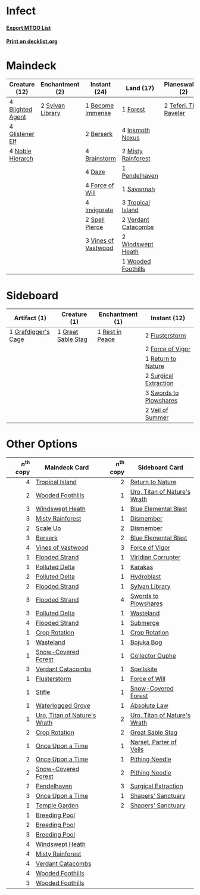 # Infect

#### [Export MTGO List](../collection/Infect/Infect.txt)
#### [Print on decklist.org](http://decklist.org/?deckmain=1%09Become%20Immense%0A2%09Berserk%0A4%09Blighted%20Agent%0A4%09Brainstorm%0A4%09Daze%0A4%09Force%20of%20Will%0A1%09Forest%0A4%09Glistener%20Elf%0A4%09Inkmoth%20Nexus%0A4%09Invigorate%0A2%09Misty%20Rainforest%0A4%09Noble%20Hierarch%0A1%09Pendelhaven%0A2%09Ponder%0A1%09Savannah%0A1%09Scale%20Up%0A2%09Spell%20Pierce%0A2%09Sylvan%20Library%0A2%09Teferi,%20Time%20Raveler%0A3%09Tropical%20Island%0A2%09Verdant%20Catacombs%0A3%09Vines%20of%20Vastwood%0A2%09Windswept%20Heath%0A1%09Wooded%20Foothills&deckside=2%09Flusterstorm%0A2%09Force%20of%20Vigor%0A1%09Grafdigger's%20Cage%0A1%09Great%20Sable%20Stag%0A1%09Rest%20in%20Peace%0A1%09Return%20to%20Nature%0A2%09Surgical%20Extraction%0A3%09Swords%20to%20Plowshares%0A2%09Veil%20of%20Summer)
# Maindeck

|                                       Creature (12)                                       |                                     Enchantment (2)                                     |                                         Instant (24)                                         |                                          Land (17)                                           |                                        Planeswalker (2)                                         |                                     Sorcery (3)                                     |
|-------------------------------------------------------------------------------------------|-----------------------------------------------------------------------------------------|----------------------------------------------------------------------------------------------|----------------------------------------------------------------------------------------------|-------------------------------------------------------------------------------------------------|-------------------------------------------------------------------------------------|
|4 [Blighted Agent](http://gatherer.wizards.com/Pages/Card/Details.aspx?multiverseid=214383)|2 [Sylvan Library](http://gatherer.wizards.com/Pages/Card/Details.aspx?multiverseid=2240)|1 [Become Immense](http://gatherer.wizards.com/Pages/Card/Details.aspx?multiverseid=386487)   |1 [Forest](http://gatherer.wizards.com/Pages/Card/Details.aspx?multiverseid=439860)           |2 [Teferi, Time Raveler](http://gatherer.wizards.com/Pages/Card/Details.aspx?multiverseid=461148)|2 [Ponder](http://gatherer.wizards.com/Pages/Card/Details.aspx?multiverseid=451051)  |
|4 [Glistener Elf](http://gatherer.wizards.com/Pages/Card/Details.aspx?multiverseid=233052) |                                                                                         |2 [Berserk](http://gatherer.wizards.com/Pages/Card/Details.aspx?multiverseid=738)             |4 [Inkmoth Nexus](http://gatherer.wizards.com/Pages/Card/Details.aspx?multiverseid=213731)    |                                                                                                 |1 [Scale Up](http://gatherer.wizards.com/Pages/Card/Details.aspx?multiverseid=464128)|
|4 [Noble Hierarch](http://gatherer.wizards.com/Pages/Card/Details.aspx?multiverseid=179434)|                                                                                         |4 [Brainstorm](http://gatherer.wizards.com/Pages/Card/Details.aspx?multiverseid=3897)         |2 [Misty Rainforest](http://gatherer.wizards.com/Pages/Card/Details.aspx?multiverseid=405102) |                                                                                                 |                                                                                     |
|                                                                                           |                                                                                         |4 [Daze](http://gatherer.wizards.com/Pages/Card/Details.aspx?multiverseid=189255)             |1 [Pendelhaven](http://gatherer.wizards.com/Pages/Card/Details.aspx?multiverseid=442233)      |                                                                                                 |                                                                                     |
|                                                                                           |                                                                                         |4 [Force of Will](http://gatherer.wizards.com/Pages/Card/Details.aspx?multiverseid=3107)      |1 [Savannah](http://gatherer.wizards.com/Pages/Card/Details.aspx?multiverseid=881)            |                                                                                                 |                                                                                     |
|                                                                                           |                                                                                         |4 [Invigorate](http://gatherer.wizards.com/Pages/Card/Details.aspx?multiverseid=442162)       |3 [Tropical Island](http://gatherer.wizards.com/Pages/Card/Details.aspx?multiverseid=884)     |                                                                                                 |                                                                                     |
|                                                                                           |                                                                                         |2 [Spell Pierce](http://gatherer.wizards.com/Pages/Card/Details.aspx?multiverseid=425876)     |2 [Verdant Catacombs](http://gatherer.wizards.com/Pages/Card/Details.aspx?multiverseid=405113)|                                                                                                 |                                                                                     |
|                                                                                           |                                                                                         |3 [Vines of Vastwood](http://gatherer.wizards.com/Pages/Card/Details.aspx?multiverseid=397747)|2 [Windswept Heath](http://gatherer.wizards.com/Pages/Card/Details.aspx?multiverseid=405115)  |                                                                                                 |                                                                                     |
|                                                                                           |                                                                                         |                                                                                              |1 [Wooded Foothills](http://gatherer.wizards.com/Pages/Card/Details.aspx?multiverseid=405116) |                                                                                                 |                                                                                     |


# Sideboard

|                                         Artifact (1)                                         |                                        Creature (1)                                         |                                     Enchantment (1)                                      |                                          Instant (12)                                          |
|----------------------------------------------------------------------------------------------|---------------------------------------------------------------------------------------------|------------------------------------------------------------------------------------------|------------------------------------------------------------------------------------------------|
|1 [Grafdigger's Cage](http://gatherer.wizards.com/Pages/Card/Details.aspx?multiverseid=278452)|1 [Great Sable Stag](http://gatherer.wizards.com/Pages/Card/Details.aspx?multiverseid=193759)|1 [Rest in Peace](http://gatherer.wizards.com/Pages/Card/Details.aspx?multiverseid=442021)|2 [Flusterstorm](http://gatherer.wizards.com/Pages/Card/Details.aspx?multiverseid=228255)       |
|                                                                                              |                                                                                             |                                                                                          |2 [Force of Vigor](http://gatherer.wizards.com/Pages/Card/Details.aspx?multiverseid=464113)     |
|                                                                                              |                                                                                             |                                                                                          |1 [Return to Nature](http://gatherer.wizards.com/Pages/Card/Details.aspx?multiverseid=461102)   |
|                                                                                              |                                                                                             |                                                                                          |2 [Surgical Extraction](http://gatherer.wizards.com/Pages/Card/Details.aspx?multiverseid=397706)|
|                                                                                              |                                                                                             |                                                                                          |3 [Swords to Plowshares](http://gatherer.wizards.com/Pages/Card/Details.aspx?multiverseid=869)  |
|                                                                                              |                                                                                             |                                                                                          |2 [Veil of Summer](http://gatherer.wizards.com/Pages/Card/Details.aspx?multiverseid=466952)     |


# Other Options

|*n*<sup>th</sup> copy|                                             Maindeck Card                                             |*n*<sup>th</sup> copy|                                            Sideboard Card                                             |
|--------------------:|-------------------------------------------------------------------------------------------------------|--------------------:|-------------------------------------------------------------------------------------------------------|
|                    4|[Tropical Island](http://gatherer.wizards.com/Pages/Card/Details.aspx?multiverseid=884)                |                    2|[Return to Nature](http://gatherer.wizards.com/Pages/Card/Details.aspx?multiverseid=461102)            |
|                    2|[Wooded Foothills](http://gatherer.wizards.com/Pages/Card/Details.aspx?multiverseid=405116)            |                    1|[Uro, Titan of Nature's Wrath](http://gatherer.wizards.com/Pages/Card/Details.aspx?multiverseid=476480)|
|                    3|[Windswept Heath](http://gatherer.wizards.com/Pages/Card/Details.aspx?multiverseid=405115)             |                    1|[Blue Elemental Blast](http://gatherer.wizards.com/Pages/Card/Details.aspx?multiverseid=694)           |
|                    3|[Misty Rainforest](http://gatherer.wizards.com/Pages/Card/Details.aspx?multiverseid=405102)            |                    1|[Dismember](http://gatherer.wizards.com/Pages/Card/Details.aspx?multiverseid=382182)                   |
|                    2|[Scale Up](http://gatherer.wizards.com/Pages/Card/Details.aspx?multiverseid=464128)                    |                    2|[Dismember](http://gatherer.wizards.com/Pages/Card/Details.aspx?multiverseid=382182)                   |
|                    3|[Berserk](http://gatherer.wizards.com/Pages/Card/Details.aspx?multiverseid=738)                        |                    2|[Blue Elemental Blast](http://gatherer.wizards.com/Pages/Card/Details.aspx?multiverseid=694)           |
|                    4|[Vines of Vastwood](http://gatherer.wizards.com/Pages/Card/Details.aspx?multiverseid=397747)           |                    3|[Force of Vigor](http://gatherer.wizards.com/Pages/Card/Details.aspx?multiverseid=464113)              |
|                    1|[Flooded Strand](http://gatherer.wizards.com/Pages/Card/Details.aspx?multiverseid=405098)              |                    1|[Viridian Corrupter](http://gatherer.wizards.com/Pages/Card/Details.aspx?multiverseid=213772)          |
|                    1|[Polluted Delta](http://gatherer.wizards.com/Pages/Card/Details.aspx?multiverseid=405104)              |                    1|[Karakas](http://gatherer.wizards.com/Pages/Card/Details.aspx?multiverseid=413782)                     |
|                    2|[Polluted Delta](http://gatherer.wizards.com/Pages/Card/Details.aspx?multiverseid=405104)              |                    1|[Hydroblast](http://gatherer.wizards.com/Pages/Card/Details.aspx?multiverseid=3915)                    |
|                    2|[Flooded Strand](http://gatherer.wizards.com/Pages/Card/Details.aspx?multiverseid=405098)              |                    1|[Sylvan Library](http://gatherer.wizards.com/Pages/Card/Details.aspx?multiverseid=2240)                |
|                    3|[Flooded Strand](http://gatherer.wizards.com/Pages/Card/Details.aspx?multiverseid=405098)              |                    4|[Swords to Plowshares](http://gatherer.wizards.com/Pages/Card/Details.aspx?multiverseid=869)           |
|                    3|[Polluted Delta](http://gatherer.wizards.com/Pages/Card/Details.aspx?multiverseid=405104)              |                    1|[Wasteland](http://gatherer.wizards.com/Pages/Card/Details.aspx?multiverseid=413790)                   |
|                    4|[Flooded Strand](http://gatherer.wizards.com/Pages/Card/Details.aspx?multiverseid=405098)              |                    1|[Submerge](http://gatherer.wizards.com/Pages/Card/Details.aspx?multiverseid=21296)                     |
|                    1|[Crop Rotation](http://gatherer.wizards.com/Pages/Card/Details.aspx?multiverseid=417430)               |                    1|[Crop Rotation](http://gatherer.wizards.com/Pages/Card/Details.aspx?multiverseid=417430)               |
|                    1|[Wasteland](http://gatherer.wizards.com/Pages/Card/Details.aspx?multiverseid=413790)                   |                    1|[Bojuka Bog](http://gatherer.wizards.com/Pages/Card/Details.aspx?multiverseid=376269)                  |
|                    1|[Snow-Covered Forest](http://gatherer.wizards.com/Pages/Card/Details.aspx?multiverseid=121192)         |                    1|[Collector Ouphe](http://gatherer.wizards.com/Pages/Card/Details.aspx?multiverseid=464107)             |
|                    3|[Verdant Catacombs](http://gatherer.wizards.com/Pages/Card/Details.aspx?multiverseid=405113)           |                    1|[Spellskite](http://gatherer.wizards.com/Pages/Card/Details.aspx?multiverseid=397743)                  |
|                    1|[Flusterstorm](http://gatherer.wizards.com/Pages/Card/Details.aspx?multiverseid=228255)                |                    1|[Force of Will](http://gatherer.wizards.com/Pages/Card/Details.aspx?multiverseid=3107)                 |
|                    1|[Stifle](http://gatherer.wizards.com/Pages/Card/Details.aspx?multiverseid=382377)                      |                    1|[Snow-Covered Forest](http://gatherer.wizards.com/Pages/Card/Details.aspx?multiverseid=121192)         |
|                    1|[Waterlogged Grove](http://gatherer.wizards.com/Pages/Card/Details.aspx?multiverseid=464198)           |                    1|[Absolute Law](http://gatherer.wizards.com/Pages/Card/Details.aspx?multiverseid=8437)                  |
|                    1|[Uro, Titan of Nature's Wrath](http://gatherer.wizards.com/Pages/Card/Details.aspx?multiverseid=476480)|                    2|[Uro, Titan of Nature's Wrath](http://gatherer.wizards.com/Pages/Card/Details.aspx?multiverseid=476480)|
|                    2|[Crop Rotation](http://gatherer.wizards.com/Pages/Card/Details.aspx?multiverseid=417430)               |                    2|[Great Sable Stag](http://gatherer.wizards.com/Pages/Card/Details.aspx?multiverseid=193759)            |
|                    1|[Once Upon a Time](http://gatherer.wizards.com/Pages/Card/Details.aspx?multiverseid=473131)            |                    1|[Narset, Parter of Veils](http://gatherer.wizards.com/Pages/Card/Details.aspx?multiverseid=460988)     |
|                    2|[Once Upon a Time](http://gatherer.wizards.com/Pages/Card/Details.aspx?multiverseid=473131)            |                    1|[Pithing Needle](http://gatherer.wizards.com/Pages/Card/Details.aspx?multiverseid=129526)              |
|                    2|[Snow-Covered Forest](http://gatherer.wizards.com/Pages/Card/Details.aspx?multiverseid=121192)         |                    2|[Pithing Needle](http://gatherer.wizards.com/Pages/Card/Details.aspx?multiverseid=129526)              |
|                    2|[Pendelhaven](http://gatherer.wizards.com/Pages/Card/Details.aspx?multiverseid=442233)                 |                    3|[Surgical Extraction](http://gatherer.wizards.com/Pages/Card/Details.aspx?multiverseid=397706)         |
|                    3|[Once Upon a Time](http://gatherer.wizards.com/Pages/Card/Details.aspx?multiverseid=473131)            |                    1|[Shapers' Sanctuary](http://gatherer.wizards.com/Pages/Card/Details.aspx?multiverseid=435362)          |
|                    1|[Temple Garden](http://gatherer.wizards.com/Pages/Card/Details.aspx?multiverseid=405112)               |                    2|[Shapers' Sanctuary](http://gatherer.wizards.com/Pages/Card/Details.aspx?multiverseid=435362)          |
|                    1|[Breeding Pool](http://gatherer.wizards.com/Pages/Card/Details.aspx?multiverseid=97088)                |                     |                                                                                                       |
|                    2|[Breeding Pool](http://gatherer.wizards.com/Pages/Card/Details.aspx?multiverseid=97088)                |                     |                                                                                                       |
|                    3|[Breeding Pool](http://gatherer.wizards.com/Pages/Card/Details.aspx?multiverseid=97088)                |                     |                                                                                                       |
|                    4|[Windswept Heath](http://gatherer.wizards.com/Pages/Card/Details.aspx?multiverseid=405115)             |                     |                                                                                                       |
|                    4|[Misty Rainforest](http://gatherer.wizards.com/Pages/Card/Details.aspx?multiverseid=405102)            |                     |                                                                                                       |
|                    4|[Verdant Catacombs](http://gatherer.wizards.com/Pages/Card/Details.aspx?multiverseid=405113)           |                     |                                                                                                       |
|                    4|[Wooded Foothills](http://gatherer.wizards.com/Pages/Card/Details.aspx?multiverseid=405116)            |                     |                                                                                                       |
|                    3|[Wooded Foothills](http://gatherer.wizards.com/Pages/Card/Details.aspx?multiverseid=405116)            |                     |                                                                                                       |

